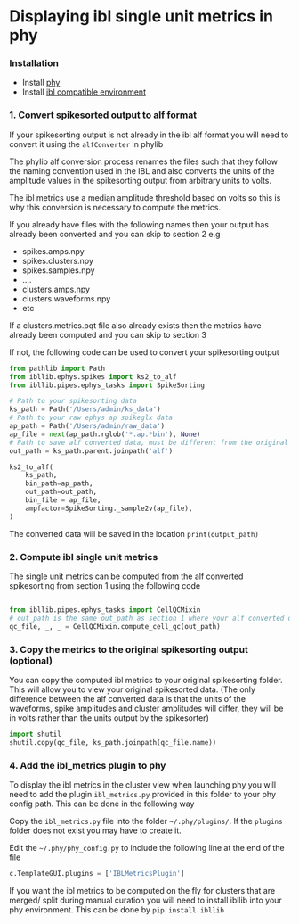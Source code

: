 # Displaying ibl single unit metrics in phy

### Installation

- Install [phy](https://github.com/cortex-lab/phy?tab=readme-ov-file#installation-instructions)
- Install [ibl compatible environment](https://github.com/int-brain-lab/neuropixels_course_2024/blob/main/installation/README.md)


### 1. Convert spikesorted output to alf format
If your spikesorting output is not already in the ibl alf format you will need to convert it using the `alfConverter`
in phylib

The phylib alf conversion process renames the files such that they follow the naming convention used in the IBL
and also converts the units of the amplitude values in the spikesorting output from arbitrary units to volts. 

The ibl metrics use a median amplitude threshold based on volts so this is why this conversion is necessary to compute
the metrics.

If you already have files with the following names then your output has already been converted and you can skip to section 2 e.g
- spikes.amps.npy
- spikes.clusters.npy
- spikes.samples.npy
- ....
- clusters.amps.npy
- clusters.waveforms.npy
- etc

If a clusters.metrics.pqt file also already exists then the metrics have already been computed and you can skip to section 3

If not, the following code can be used to convert your spikesorting output
```python
from pathlib import Path
from ibllib.ephys.spikes import ks2_to_alf
from ibllib.pipes.ephys_tasks import SpikeSorting

# Path to your spikesorting data
ks_path = Path('/Users/admin/ks_data')
# Path to your raw ephys ap spikeglx data
ap_path = Path('/Users/admin/raw_data')
ap_file = next(ap_path.rglob('*.ap.*bin'), None)
# Path to save alf converted data, must be different from the original spikesorting data
out_path = ks_path.parent.joinpath('alf')

ks2_to_alf(
    ks_path,
    bin_path=ap_path,
    out_path=out_path,
    bin_file = ap_file,
    ampfactor=SpikeSorting._sample2v(ap_file),
)

```

The converted data will be saved in the location `print(output_path)`


### 2. Compute ibl single unit metrics

The single unit metrics can be computed from the alf converted spikesorting from section 1 using the following code

```python

from ibllib.pipes.ephys_tasks import CellQCMixin
# out_path is the same out_path as section 1 where your alf converted data is
qc_file, _, _ = CellQCMixin.compute_cell_qc(out_path)
```

### 3. Copy the metrics to the original spikesorting output (optional)
You can copy the computed ibl metrics to your original spikesorting folder. This will allow you to view your original spikesorted data. (The only difference between the alf 
converted data is that the units of the waveforms, spike amplitudes and cluster amplitudes will differ, they will be in volts rather than the units output by the spikesorter)

```python
import shutil
shutil.copy(qc_file, ks_path.joinpath(qc_file.name))
```

### 4. Add the ibl_metrics plugin to phy

To display the ibl metrics in the cluster view when launching phy you will need to add the plugin `ibl_metrics.py` provided in 
this folder to your phy config path. This can be done in the following way

Copy the `ibl_metrics.py` file into the folder `~/.phy/plugins/`. If the `plugins` folder does not exist you may have to create it.

Edit the  `~/.phy/phy_config.py` to include the following line at the end of the file
```python
c.TemplateGUI.plugins = ['IBLMetricsPlugin']
```

If you want the ibl metrics to be computed on the fly for clusters that are merged/ split during manual curation you will
need to install ibllib into your phy environment. This can be done by `pip install ibllib`
